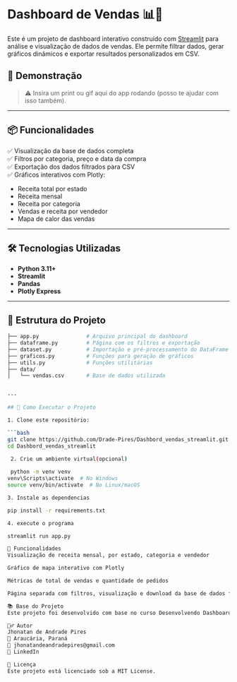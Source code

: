 # Dashboard de Vendas 📊🛒

Este é um projeto de dashboard interativo construído com [Streamlit](https://streamlit.io/) para análise e visualização de dados de vendas. Ele permite filtrar dados, gerar gráficos dinâmicos e exportar resultados personalizados em CSV.

## 🚀 Demonstração

> ⚠️ Insira um print ou gif aqui do app rodando (posso te ajudar com isso também).

---

## 📦 Funcionalidades

✅ Visualização da base de dados completa  
✅ Filtros por categoria, preço e data da compra  
✅ Exportação dos dados filtrados para CSV  
✅ Gráficos interativos com Plotly:
- Receita total por estado
- Receita mensal
- Receita por categoria
- Vendas e receita por vendedor
- Mapa de calor das vendas

---

## 🛠️ Tecnologias Utilizadas

- **Python 3.11+**
- **Streamlit**
- **Pandas**
- **Plotly Express**

---

## 📁 Estrutura do Projeto

```bash
├── app.py               # Arquivo principal do dashboard
├── dataframe.py         # Página com os filtros e exportação
├── dataset.py           # Importação e pré-processamento do DataFrame
├── graficos.py          # Funções para geração de gráficos
├── utils.py             # Funções utilitárias
├── data/
│   └── vendas.csv       # Base de dados utilizada


---

## 🚀 Como Executar o Projeto

1. Clone este repositório:

```bash
git clone https://github.com/Drade-Pires/Dashbord_vendas_streamlit.git
cd Dashbord_vendas_streamlit
 
 2. Crie um ambiente virtual(opcional)

 python -m venv venv
venv\Scripts\activate  # No Windows
source venv/bin/activate  # No Linux/macOS

3. Instale as dependencias

pip install -r requirements.txt

4. execute o programa

streamlit run app.py

🧩 Funcionalidades
Visualização de receita mensal, por estado, categoria e vendedor

Gráfico de mapa interativo com Plotly

Métricas de total de vendas e quantidade de pedidos

Página separada com filtros, visualização e download da base de dados filtrada

📚 Base do Projeto
Este projeto foi desenvolvido com base no curso Desenvolvendo Dashboards em Python, disponível na plataforma Udemy.

🙋‍♂️ Autor
Jhonatan de Andrade Pires
📍 Araucária, Paraná
📧 jhonatandeandradepires@gmail.com
🔗 LinkedIn

📝 Licença
Este projeto está licenciado sob a MIT License.
